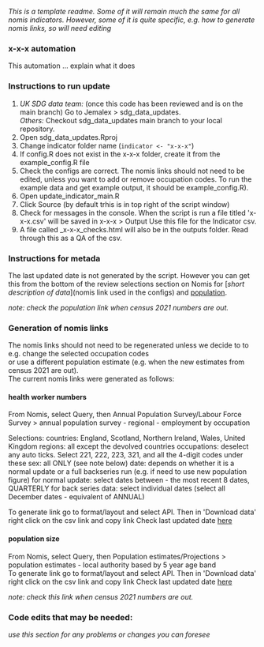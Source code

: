 *This is a template readme. Some of it will remain much the same for all nomis indicators.
However, some of it is quite specific, e.g. how to generate nomis links, so will need editing*  
  
### x-x-x automation
  
This automation ... explain what it does
  
### Instructions to run update ###
1. *UK SDG data team:* (once this code has been reviewed and is on the main branch) Go to Jemalex > sdg_data_updates.    
   *Others:* Checkout sdg_data_updates main branch to your local repository.     
2. Open sdg_data_updates.Rproj  
3. Change indicator folder name (`indicator <- "x-x-x"`)  
4. If config.R does not exist in the x-x-x folder, create it from the example_config.R file  
5. Check the configs are correct. The nomis links should not need to be edited, unless you want to add or remove occupation codes. 
To run the example data and get example output, it should be example_config.R).   
6. Open update_indicator_main.R  
7. Click Source (by default trhis is in top right of the script window)  
8. Check for messages in the console. When the script is run a file titled 'x-x-x.csv' will be saved in x-x-x > Output 
   Use this file for the Indicator csv.  
10. A file called <date>_x-x-x_checks.html will also be in the outputs folder. Read through this as a QA of the csv.  

### Instructions for metada ###
The last updated date is not generated by the script. However you can get this from the bottom of the review selections section
on Nomis for [*short description of data*](nomis link used in the configs) and
[population](https://www.nomisweb.co.uk/query/construct/summary.asp?mode=construct&version=0&dataset=31).  
    
*note: check the population link when census 2021 numbers are out.*
  
### Generation of nomis links ###
The nomis links should not need to be regenerated unless we decide to to e.g. change the selected occupation codes  
or use a different population estimate (e.g. when the new estimates from census 2021 are out).  
The current nomis links were generated as follows:

#### health worker numbers ####
From Nomis, select Query, then Annual Population Survey/Labour Force Survey >  annual population survey - regional - employment by occupation   
  
Selections:
   countries: England, Scotland, Northern Ireland, Wales, United Kingdom
   regions: all except the devolved countries
   occupations: deselect any auto ticks. Select 221, 222, 223, 321, and all the 4-digit codes under these
   sex: all ONLY (see note below)
   date: depends on whether it is a normal update or a full backseries run (e.g. if need to use new population figure)
         for normal update: select dates between - the most recent 8 dates, QUARTERLY 
         for back series data: select individual dates (select all December dates - equivalent of ANNUAL)

To generate link go to format/layout and select API. Then in 'Download data' right click on the csv link and copy link
Check last updated date [here](https://www.nomisweb.co.uk/query/construct/summary.asp?mode=construct&version=0&dataset=168)

#### population size ####
From Nomis, select Query, then Population estimates/Projections > population estimates - local authority based by 5 year age band  
To generate link go to format/layout and select API. Then in 'Download data' right click on the csv link and copy link
Check last updated date [here](https://www.nomisweb.co.uk/query/construct/summary.asp?mode=construct&version=0&dataset=31)  
  
*note: check this link when census 2021 numbers are out.*  
  
### Code edits that may be needed: ###  
*use this section for any problems or changes you can foresee*
  
